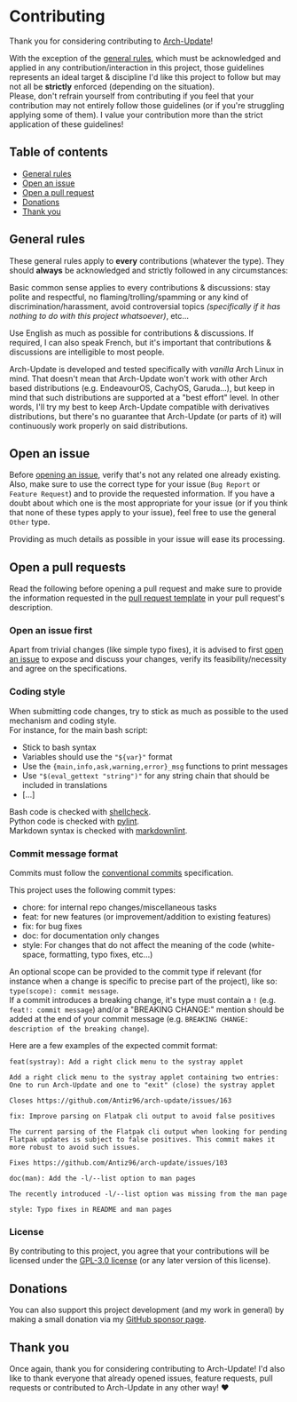 # Contributing

Thank you for considering contributing to [Arch-Update](https://github.com/Antiz96/arch-update)!

With the exception of the [general rules](#general-rules), which must be acknowledged and applied in any contribution/interaction in this project, those guidelines represents an ideal target & discipline I'd like this project to follow but may not all be **strictly** enforced (depending on the situation).  
Please, don't refrain yourself from contributing if you feel that your contribution may not entirely follow those guidelines (or if you're struggling applying some of them). I value your contribution more than the strict application of these guidelines!

## Table of contents

- [General rules](#general-rules)
- [Open an issue](#open-an-issue)
- [Open a pull request](#open-a-pull-request)
- [Donations](#donations)
- [Thank you](#thank-you)

## General rules

These general rules apply to **every** contributions (whatever the type). They should **always** be acknowledged and strictly followed in any circumstances:

Basic common sense applies to every contributions & discussions: stay polite and respectful, no flaming/trolling/spamming or any kind of discrimination/harassment, avoid controversial topics *(specifically if it has nothing to do with this project whatsoever)*, etc...

Use English as much as possible for contributions & discussions. If required, I can also speak French, but it's important that contributions & discussions are intelligible to most people.

Arch-Update is developed and tested specifically with *vanilla* Arch Linux in mind. That doesn't mean that Arch-Update won't work with other Arch based distributions (e.g. EndeavourOS,  CachyOS, Garuda...), but keep in mind that such distributions are supported at a "best effort" level. In other words, I'll try my best to keep Arch-Update compatible with derivatives distributions, but there's no guarantee that Arch-Update (or parts of it) will continuously work properly on said distributions.

## Open an issue

Before [opening an issue](https://github.com/Antiz96/arch-update/issues/new/choose), verify that's not any related one already existing.  
Also, make sure to use the correct type for your issue (`Bug Report` or `Feature Request`) and to provide the requested information. If you have a doubt about which one is the most appropriate for your issue (or if you think that none of these types apply to your issue), feel free to use the general `Other` type.

Providing as much details as possible in your issue will ease its processing.

## Open a pull requests

Read the following before opening a pull request and make sure to provide the information requested in the [pull request template](https://github.com/Antiz96/arch-update/blob/main/.github/PULL_REQUEST_TEMPLATE.md) in your pull request's description.

### Open an issue first

Apart from trivial changes (like simple typo fixes), it is advised to first [open an issue](#open-an-issue) to expose and discuss your changes, verify its feasibility/necessity and agree on the specifications.

### Coding style

When submitting code changes, try to stick as much as possible to the used mechanism and coding style.  
For instance, for the main bash script:

- Stick to bash syntax
- Variables should use the `"${var}"` format
- Use the `{main,info,ask,warning,error}_msg` functions to print messages
- Use `"$(eval_gettext "string")"` for any string chain that should be included in translations
- [...]

Bash code is checked with [shellcheck](https://www.shellcheck.net/).  
Python code is checked with [pylint](https://github.com/pylint-dev/pylint).  
Markdown syntax is checked with [markdownlint](https://github.com/markdownlint/markdownlint).

### Commit message format

Commits must follow the [conventional commits](https://www.conventionalcommits.org/en/v1.0.0/) specification.

This project uses the following commit types:

- chore: for internal repo changes/miscellaneous tasks
- feat: for new features (or improvement/addition to existing features)
- fix: for bug fixes
- doc: for documentation only changes
- style: For changes that do not affect the meaning of the code (white-space, formatting, typo fixes, etc...)

An optional scope can be provided to the commit type if relevant (for instance when a change is specific to precise part of the project), like so: `type(scope): commit message`.  
If a commit introduces a breaking change, it's type must contain a `!` (e.g. `feat!: commit message`) and/or a "BREAKING CHANGE:" mention should be added at the end of your commit message (e.g. `BREAKING CHANGE: description of the breaking change`).

Here are a few examples of the expected commit format:

```text
feat(systray): Add a right click menu to the systray applet

Add a right click menu to the systray applet containing two entries: One to run Arch-Update and one to "exit" (close) the systray applet

Closes https://github.com/Antiz96/arch-update/issues/163
```

```text
fix: Improve parsing on Flatpak cli output to avoid false positives

The current parsing of the Flatpak cli output when looking for pending Flatpak updates is subject to false positives. This commit makes it more robust to avoid such issues.

Fixes https://github.com/Antiz96/arch-update/issues/103
```

```text
doc(man): Add the -l/--list option to man pages

The recently introduced -l/--list option was missing from the man page
```

```text
style: Typo fixes in README and man pages
```

### License

By contributing to this project, you agree that your contributions will be licensed under the [GPL-3.0 license](https://github.com/Antiz96/arch-update/blob/main/LICENSE) (or any later version of this license).

## Donations

You can also support this project development (and my work in general) by making a small donation via my [GitHub sponsor page](https://github.com/sponsors/Antiz96).

## Thank you

Once again, thank you for considering contributing to Arch-Update!
I'd also like to thank everyone that already opened issues, feature requests, pull requests or contributed to Arch-Update in any other way! :heart:
